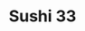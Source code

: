 ---
layout: place
title: "Sushi 33"
permalink: /new-york/flushing/sushi-33.html
stateAbbr: NY
stateName: New York
cityName: Flushing
place_id: ChIJGXvZjTdewokRyYCV4y3GYlo
photos:
  - name: >-
      places/ChIJGXvZjTdewokRyYCV4y3GYlo/photos/AeeoHcKx0lbd50wNzahL78aPiVG2Dx97PnB9lU0G736SNZv-ubobNR7OqgZsrLxSn7-GXvfY7Dv4GzI75_-Gm2F3-Zon8yWumiV4NA0FQOZuH5ByrDCCSmkvc9wjU_itcehFCK9UimlPGbQfCZVq6yQNqUP-cqr7DaNY44-xDq0IRGbv_NTE938bs8u_9Wk6FhBXEYoFVocODW_KXxppYlqOGf7uoglxXQ-yXyAl8ZGLmWYfrVo-zWiZw5UezPCmxPyyBjx1l2-pLv8EJds5NDqM2wqtSUZk6S8Vqfdf3Kc6gwl0IQQEZWXgxfQcfLKQGVQ0fkUV2LxdRQD5JThKIHP68MmfGlwAl3Hy911NnEJ79mXExakNA9NFkEsIEPRJ-deUiJTdBafXA1zExUeOeAOvXgQN7tGR7viu3VH3frYCNeNan8u8
    widthPx: 3024
    heightPx: 4032
    authorAttributions:
      - displayName: Chak Alex
        uri: https://maps.google.com/maps/contrib/103640231564036634436
        photoUri: >-
          https://lh3.googleusercontent.com/a-/ALV-UjUyDset7KmzlwgttTXzNXgFAZJ1rPP-VzrDR_35kV3Mg3GiB6IDDQ=s100-p-k-no-mo
    flagContentUri: >-
      https://www.google.com/local/imagery/report/?cb_client=maps_api_places.places_api&image_key=!1e10!2sCIHM0ogKEICAgICU1a63-AE&hl=en-US
    googleMapsUri: >-
      https://www.google.com/maps/place//data=!3m4!1e2!3m2!1sCIHM0ogKEICAgICU1a63-AE!2e10!4m2!3m1!1s0x89c25e378dd97b19:0x5a62c62de39580c9
  - name: >-
      places/ChIJGXvZjTdewokRyYCV4y3GYlo/photos/AeeoHcKnTkkHg_cr_CI3i0-iu5kQEiNkU0rSe1zdoTT5Gj2vk5Jm8YrCAdwf_1R6YYEiMDZDY7SNiNFLfZK_WmENyuKtlDk3W8y15PkaDea02dnPuJhQcgqk332Fsrp2pX2WVwXAjgFHQ-ZAWTSlmea-f2Y4wfpOIcmSU2131g6AX2eatN3liOBiGGnHt9NIqWYTLBKm7o4VaKnfsxgNF8Z8heehzknZuk4KHAxZAE-lApcxFFO-DKVNF_-205pqdAcNHiiNjxhsnzOZCRwump4IBB8KlRgBpvntSE5P_oJYty598FRwZiGsDYSjpYoGGE7xE_XtaG09INSbMUPAfBE2MP3kD1pjIx0HgekGFx620BimduggZg3DXgx-h3tSdN5F56C5Gz7vP2AF8IAg_Kn5PG7-Az80yAhp6qNK37UXjAZ59F8o
    widthPx: 4208
    heightPx: 2368
    authorAttributions:
      - displayName: Remiland King
        uri: https://maps.google.com/maps/contrib/107360003951112292934
        photoUri: >-
          https://lh3.googleusercontent.com/a/ACg8ocJyNmATn8Q0_uPpaVgT7ZCO5wXl4Hynx8p6eEiAtVHzZICTqg=s100-p-k-no-mo
    flagContentUri: >-
      https://www.google.com/local/imagery/report/?cb_client=maps_api_places.places_api&image_key=!1e10!2sCIHM0ogKEICAgICkgqnTgQE&hl=en-US
    googleMapsUri: >-
      https://www.google.com/maps/place//data=!3m4!1e2!3m2!1sCIHM0ogKEICAgICkgqnTgQE!2e10!4m2!3m1!1s0x89c25e378dd97b19:0x5a62c62de39580c9
  - name: >-
      places/ChIJGXvZjTdewokRyYCV4y3GYlo/photos/AeeoHcInkGq0Hogz5nHseOdqOIsjp44lPPpGsX4mttYi5BcMLj0hG3f-crHUYobUyt3LZM4grta2xYl94lx2rlp444o-FY6193FBcaAlB_l0uyWyF53zUBsEJPstp4BNiePQb2FdMIyVETLip2IVVnxAvy5vmEbzyDhN6IwREetgFfxa2152khsP7RtOJ6lnkvEo8o0f7OXC4HzPNDs0k3Kz-7fAZ758Hawvm1B9LeX3te3EpWkcesldiQuiIfD6TT3zzWz62BFJdK75OKIzUdX-hvry8nSb8duQ_eLS5EHx7WSoM_3mVFSc-fZAe1jZftsLJw00dmmBmT_7U0mK_fboDLn78V7igczBoSZMHmiY7sdfB-YxdNJDhWlt2rcbGI0M3ZWCKMYEqAUvh0DDEgQw03XYFOCVeWvPmT4EKKwPzzWVOA
    widthPx: 3024
    heightPx: 4032
    authorAttributions:
      - displayName: Michele Wong
        uri: https://maps.google.com/maps/contrib/104738817447474095933
        photoUri: >-
          https://lh3.googleusercontent.com/a-/ALV-UjUCWAcdqQDY4Wp7_eL_R-uVcc2Cn-XKN3YcanxMRh1BKO4A5CRB=s100-p-k-no-mo
    flagContentUri: >-
      https://www.google.com/local/imagery/report/?cb_client=maps_api_places.places_api&image_key=!1e10!2sCIHM0ogKEICAgICv3cXbbg&hl=en-US
    googleMapsUri: >-
      https://www.google.com/maps/place//data=!3m4!1e2!3m2!1sCIHM0ogKEICAgICv3cXbbg!2e10!4m2!3m1!1s0x89c25e378dd97b19:0x5a62c62de39580c9
  - name: >-
      places/ChIJGXvZjTdewokRyYCV4y3GYlo/photos/AeeoHcLaoD3RGyPp8F8qkaR_KwiHxYHtMXgAbVt3_2YuatfAzQ4GAg21G9NbHhjQnG6DL97moa5afpA4JiFcKWIRphP4g3ba8WwulIUpT1q5Yuj5coLU7urrJXcYX-HAHyAMLMFQQrw_OtlT8IlTt8SpB8KvRnmppI4b1OCB1XwsP5vtOVlSJkJrc5H4b131l4pbL7PVHc35rjHcywKDJ4E-b06q1VcGbmbF-mxWJvnWKGLl0Hl5xWYFaKB3rtjkQUuTdg_CxcN53HDEkdwfbWNoPxRNfd8n6Y7jOeRyU-4h9A0trR4d4wcjGgLj8CowfiFSYYuKLtqiuLA4sbNasct-5wFQ1IM5BmGAJTJKGSTRG67UVc5vspJqbYXQsTyFBTKrcVaS6_ohGBO9JQIj1wJJ0Fv_m2QOyKRjpJ6fYsX-XJtHXQ
    widthPx: 4032
    heightPx: 3024
    authorAttributions:
      - displayName: Klarissa Mo
        uri: https://maps.google.com/maps/contrib/109001402495692533374
        photoUri: >-
          https://lh3.googleusercontent.com/a-/ALV-UjX6BdtvbCZBj9z_Rs5tI9Qz39IJ0aVyGBVLGs4LjQ-CusqtsBQX=s100-p-k-no-mo
    flagContentUri: >-
      https://www.google.com/local/imagery/report/?cb_client=maps_api_places.places_api&image_key=!1e10!2sCIHM0ogKEICAgICE5pbiTA&hl=en-US
    googleMapsUri: >-
      https://www.google.com/maps/place//data=!3m4!1e2!3m2!1sCIHM0ogKEICAgICE5pbiTA!2e10!4m2!3m1!1s0x89c25e378dd97b19:0x5a62c62de39580c9
  - name: >-
      places/ChIJGXvZjTdewokRyYCV4y3GYlo/photos/AeeoHcJ6B3tlKb4y2sZTWMTIhX8EfzTD1YYses9L0fm0p_Y1SbKz0rwkSVRZhfFdsmkg3ptzy8ivLwUImrwMuo67Ov1dSMNaIsvH0aeBw-m-q7x0i-CI_F8AdGlMwK3wv6_WOjPYNJvpP9fWVMPCwG7OqRmwC7yz0Lc9afEHTDR4TxSDbhtWsw_IVp99e4Pw4D8BITsoXiONXsyWOqD-WJLUvBTkfek3iAZR_csA7ua_0sW-wcX5k_YdTiHgSau6leZdcdspBACWe9MlMbbocd2RpnvVMl8aU6XsF58bPJICahGgDykSwSgWpE6_kle0PhxFrodjafgUcTA7qKPgw-1UMyTHdqkRh5G_xyad85E5SF2Ppu243IRoNME7y-HjwYZfnFeIHlaSkmAVsvFf7XGO3BVg0mO7I2uk3wBG6U0cG40pgQ
    widthPx: 4000
    heightPx: 2250
    authorAttributions:
      - displayName: M T
        uri: https://maps.google.com/maps/contrib/113375420028360875067
        photoUri: >-
          https://lh3.googleusercontent.com/a-/ALV-UjWgDShSUyAjHgc5-oz4I2figPd3XLVuvwfDh0Qr3OkKYPyoTXM=s100-p-k-no-mo
    flagContentUri: >-
      https://www.google.com/local/imagery/report/?cb_client=maps_api_places.places_api&image_key=!1e10!2sCIHM0ogKEICAgICH3_y1cw&hl=en-US
    googleMapsUri: >-
      https://www.google.com/maps/place//data=!3m4!1e2!3m2!1sCIHM0ogKEICAgICH3_y1cw!2e10!4m2!3m1!1s0x89c25e378dd97b19:0x5a62c62de39580c9
  - name: >-
      places/ChIJGXvZjTdewokRyYCV4y3GYlo/photos/AeeoHcKKy0_1DZy6bo7huXN690LtasBe2j1XEZ5bIh4M5kidTXeTndpOXieVEMOPfltx7F7GWopX9fPE4eAf_wH5HT5DLE-MJXg6o7qUbqOLd-HFlTok4DQckCrc6ez71jEU5Dpcyen7g8T3TqbBJI_oAGLA3WwKP8IyEhHEKKw3kRqg8IHATGBOnnEIe7RWFhk2I-xVi2LaQfpZOg6C6dZEfP7IXRBJ6Aj3dcKAux5a81E_jutSrK1wmYifprdSJBdw3_dcao5r0wynt1LoUn2C5uevXHAhyjXqYFTxqIxwvs2p-I3BXCOKt8_gClHWL3fwQGGgsAnrelzZJbYaas79n1SjljTErfvDM8z6o1xXqEd3lPR22MU7AlxtxCyaGhH0XlqmIlKhyXdVJwwfQVhxrA5qX2zyY-h1AtpssW09iz7uTg
    widthPx: 4208
    heightPx: 2368
    authorAttributions:
      - displayName: Remiland King
        uri: https://maps.google.com/maps/contrib/107360003951112292934
        photoUri: >-
          https://lh3.googleusercontent.com/a/ACg8ocJyNmATn8Q0_uPpaVgT7ZCO5wXl4Hynx8p6eEiAtVHzZICTqg=s100-p-k-no-mo
    flagContentUri: >-
      https://www.google.com/local/imagery/report/?cb_client=maps_api_places.places_api&image_key=!1e10!2sCIHM0ogKEICAgICkgqnTfg&hl=en-US
    googleMapsUri: >-
      https://www.google.com/maps/place//data=!3m4!1e2!3m2!1sCIHM0ogKEICAgICkgqnTfg!2e10!4m2!3m1!1s0x89c25e378dd97b19:0x5a62c62de39580c9
  - name: >-
      places/ChIJGXvZjTdewokRyYCV4y3GYlo/photos/AeeoHcLLC-e-sQFTOK8Lm30Ycv7WnWQCALhVtPXE_z9LnRNYZADHM2-eMBsXxvgLuNxKikhAqNkqQ56MYBXGnbws_cwqVZlqbskUWCvgyZc3X4k-9F5XpV0DiiwG9EcWbFRHKJc3fkASx7Nbx97R-wL-Fq9yS_1jGal9B_-An_4-aij2uEwjVD_Z3SV8uM2z-GS-YfNpHH2TprWwbHGnjihqy_3OUapigAZatZk0U1QUv0HAA2-xgwA9SPHfGftD-BCWyAXIVZxDmLVVQkic36M5ZPWv01fOZxz0Yd4CMfGLhJ4qkGeuJgJ1jONAGYlB6buZ3eCPg1Opxmenu0Y65BC2VC1wekqyH-J3wMoOAVVcxfZoAGXbM5FBRbSJvZRB8zdbGStxsrO7w3yu02YmR8LuUwOgm6ZYOeiaSPbNSd9vKEw
    widthPx: 3024
    heightPx: 4032
    authorAttributions:
      - displayName: Bridget Coolick
        uri: https://maps.google.com/maps/contrib/100117961922166228345
        photoUri: >-
          https://lh3.googleusercontent.com/a-/ALV-UjXHdHfQ44PbTe1LLK6WJvXLMvsGfmDWWKrihbg9jx3YGLV3c09P6Q=s100-p-k-no-mo
    flagContentUri: >-
      https://www.google.com/local/imagery/report/?cb_client=maps_api_places.places_api&image_key=!1e10!2sCIHM0ogKEICAgIDcgJ6CTQ&hl=en-US
    googleMapsUri: >-
      https://www.google.com/maps/place//data=!3m4!1e2!3m2!1sCIHM0ogKEICAgIDcgJ6CTQ!2e10!4m2!3m1!1s0x89c25e378dd97b19:0x5a62c62de39580c9
  - name: >-
      places/ChIJGXvZjTdewokRyYCV4y3GYlo/photos/AeeoHcIre8CSdwrrxwtTNDqGkV0rPXa3hT_DGuZJjcxZ00yyci3GMcNuJ3Qqp_FRgDWb_q6L7iSCXKaA61SIWnUy35zB7HoLFmrQ-u44fzRGSpY-lagt63w8wBHf_HcQu2XieDhB5QRTa9RmH1NtBpgA7RD5TljKzpltopXRPc7v0vslMGQyaLTpXHVaOHF6z60wZ7HhX1r0BaPOVSf3G7-wHM8lhhZ9iXGmwtV6sHQVW04plyc7OHv1GhfV1rR2JIXtbV9WNMg3vtKpHh1hNQDAm3oeJ4hpk-JiQwpLpXkIH5WfEdWHm9zZJXu4oATTNqfx6BsZLUBg3P27hLnr1Uru08sOuav99x0C7TTpPmsJGgiVOZqVSTDaU49e9YfIUFUlTJJsy0FeEPLJ08Xd0rZjvez-ZGvZpt2kSPCWc6yljebEmQ
    widthPx: 4208
    heightPx: 2368
    authorAttributions:
      - displayName: Remiland King
        uri: https://maps.google.com/maps/contrib/107360003951112292934
        photoUri: >-
          https://lh3.googleusercontent.com/a/ACg8ocJyNmATn8Q0_uPpaVgT7ZCO5wXl4Hynx8p6eEiAtVHzZICTqg=s100-p-k-no-mo
    flagContentUri: >-
      https://www.google.com/local/imagery/report/?cb_client=maps_api_places.places_api&image_key=!1e10!2sCIHM0ogKEICAgICkgqnTEQ&hl=en-US
    googleMapsUri: >-
      https://www.google.com/maps/place//data=!3m4!1e2!3m2!1sCIHM0ogKEICAgICkgqnTEQ!2e10!4m2!3m1!1s0x89c25e378dd97b19:0x5a62c62de39580c9
  - name: >-
      places/ChIJGXvZjTdewokRyYCV4y3GYlo/photos/AeeoHcIxqD2x7X1J6IPL91EXUiyekProXB0NKaYckuOVSmORdioepWAQZ5N2Q__bf8xH4_COcOEbhCX3lE_T0G5hnP5rx-_LSeidAkfCWRva7xjS37rbBP9_UlSyIQwc8P884gEar4Zni2CDMn8W7fyqWr7IG2ugC-5aAsvNDJ-N2ebOD-5yg2_MxGPaFY83i9uAOyoknaXCH2oWhHl-66Y2UP2LJSiJjBU2x6gvUrlnIVEm7OSj7tz46fGN1MWSg0e4DJedAZNd4AnvRaQnsI21_tAWuT82Sbg4aLLBtW8rAY2mNYQ076tHd14tEMb1Of2NfZgzRiv0vPX61VXLieNz0J3zrLQR9uk-0Zpwm1NVHYBzp-oPxa6U3iaXcXLPYuMjkZKLDlUf_b2OI9Kou257AjVwpW-H45ArbeHan5MC_m_dkA
    widthPx: 4032
    heightPx: 3024
    authorAttributions:
      - displayName: Essential Viewfinder
        uri: https://maps.google.com/maps/contrib/102479800700456015165
        photoUri: >-
          https://lh3.googleusercontent.com/a-/ALV-UjVOVsZrutTzbsdYLwP9qW62HOBdYGUBWwUCpQyGCbeHgcKiGMtt=s100-p-k-no-mo
    flagContentUri: >-
      https://www.google.com/local/imagery/report/?cb_client=maps_api_places.places_api&image_key=!1e10!2sCIHM0ogKEICAgICE8oftPw&hl=en-US
    googleMapsUri: >-
      https://www.google.com/maps/place//data=!3m4!1e2!3m2!1sCIHM0ogKEICAgICE8oftPw!2e10!4m2!3m1!1s0x89c25e378dd97b19:0x5a62c62de39580c9
  - name: >-
      places/ChIJGXvZjTdewokRyYCV4y3GYlo/photos/AeeoHcKK1HuQtW5abepiuIP8ZbUcMm5EO-D5xK4eQuoBhXpmK5QuCUgp3H37qz3ZL9IWQbeU2hicRdsqSka1rxTtsskY6-OMC6Xb7WnapCMTurvhtGTc-JkA8dK89m_OpLwLfwYklrgiaJKgCDnmS_4POEFrA0J-Lt2KxJ2l2X-Eb96G0wa4dHxQYRAbTqba78X03ApktQkoUlZ70u6gzC8NzF3qAOtJsKr9vwhLQ-_-j_d71gXEWn2rnw-fGIZTR6asNNzYneLTiYVGVGhysxVJr5_nqxb-Lt7JHHZ4GlRwWcrGRhfZtSkvbScC2I0RwLSmKV_u8_VO0_gVxgL15jnFpdSOLkP-KmHOeEGNfv0vu6FCngeBuRQPdZTZhobpJ8z6n9C3HhDuD_aiQRj9l8cdAW4GJyAQVUf9YvnTCqm1L0nshw
    widthPx: 3072
    heightPx: 4080
    authorAttributions:
      - displayName: Sweet Saccharine
        uri: https://maps.google.com/maps/contrib/118260831528716889646
        photoUri: >-
          https://lh3.googleusercontent.com/a-/ALV-UjX1jYtOFlLden45wepewdELoZXymbxbIiniwukR-9hWYlY6jiw1PQ=s100-p-k-no-mo
    flagContentUri: >-
      https://www.google.com/local/imagery/report/?cb_client=maps_api_places.places_api&image_key=!1e10!2sCIHM0ogKEICAgICOkuShKA&hl=en-US
    googleMapsUri: >-
      https://www.google.com/maps/place//data=!3m4!1e2!3m2!1sCIHM0ogKEICAgICOkuShKA!2e10!4m2!3m1!1s0x89c25e378dd97b19:0x5a62c62de39580c9
address: 63-56 Booth St, Flushing, NY 11374, USA
street: 63-56 Booth St
city: Flushing
state: NY
zip: '11374'
country: USA
neighborhood: Flushing
latitude: '40.728673'
longitude: '-73.863677'
accessibility_options:
  wheelchairAccessibleEntrance: true
business_status: OPERATIONAL
name: Sushi 33
google_maps_links:
  directionsUri: >-
    https://www.google.com/maps/dir//''/data=!4m7!4m6!1m1!4e2!1m2!1m1!1s0x89c25e378dd97b19:0x5a62c62de39580c9!3e0
  placeUri: https://maps.google.com/?cid=6512985911525212361
  writeAReviewUri: >-
    https://www.google.com/maps/place//data=!4m3!3m2!1s0x89c25e378dd97b19:0x5a62c62de39580c9!12e1
  reviewsUri: >-
    https://www.google.com/maps/place//data=!4m4!3m3!1s0x89c25e378dd97b19:0x5a62c62de39580c9!9m1!1b1
  photosUri: >-
    https://www.google.com/maps/place//data=!4m3!3m2!1s0x89c25e378dd97b19:0x5a62c62de39580c9!10e5
primary_type: Sushi Restaurant
opening_hours:
  regular: null
  current: null
secondary_opening_hours:
  regular:
    weekdayDescriptions: null
    type: null
  current:
    weekdayDescriptions: null
    type: null
phone: (718) 896-3033
price_level: PRICE_LEVEL_INEXPENSIVE
price_range: $10 &ndash; $20
rating: '4.3'
rating_count: 140
website: http://www.regoparksushi33.com/
description: null
reviews: null
parking_options: null
payment_options: null
allow_dogs: null
curbside_pickup: null
delivery: null
dine_in: null
good_for_children: null
good_for_groups: null
good_for_sports: null
live_music: null
menu_for_children: null
outdoor_seating: null
reservable: null
restroom: null
serves_beer: null
serves_breakfast: null
serves_brunch: null
serves_cocktails: null
serves_coffee: null
serves_dinner: null
serves_dessert: null
serves_lunch: null
serves_vegetarian_food: null
serves_wine: null
takeout: null

---